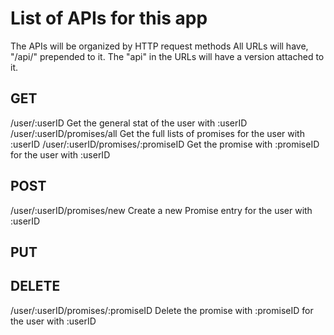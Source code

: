 # List of APIs for this app

The APIs will be organized by HTTP request methods
All URLs will have, "/api/" prepended to it.
The "api" in the URLs will have a version attached to it.

## GET

/user/:userID
    Get the general stat of the user with :userID
/user/:userID/promises/all
    Get the full lists of promises for the user with :userID
/user/:userID/promises/:promiseID
    Get the promise with :promiseID for the user with :userID

## POST

/user/:userID/promises/new
    Create a new Promise entry for the user with :userID

## PUT

## DELETE

/user/:userID/promises/:promiseID
    Delete the promise with :promiseID for the user with :userID